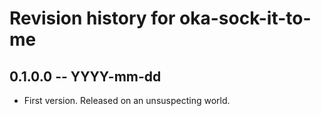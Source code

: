 # Revision history for oka-sock-it-to-me

## 0.1.0.0 -- YYYY-mm-dd

* First version. Released on an unsuspecting world.
